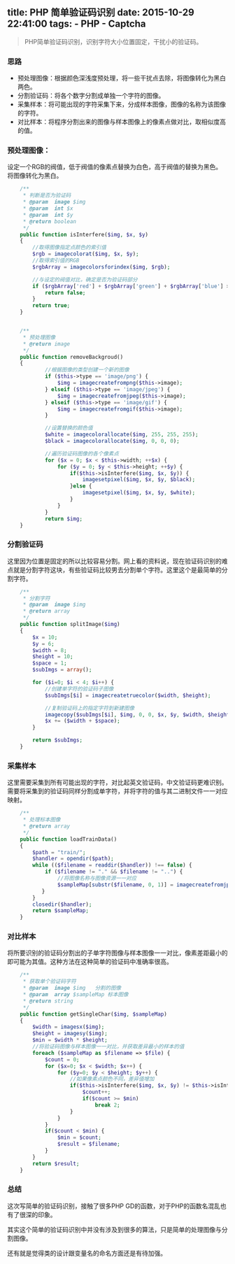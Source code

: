 title: PHP 简单验证码识别
date: 2015-10-29 22:41:00
tags:
    - PHP
    - Captcha
---

> PHP简单验证码识别，识别字符大小位置固定，干扰小的验证码。

### 思路
- 预处理图像：根据颜色深浅度预处理，将一些干扰点去除，将图像转化为黑白两色。
- 分割验证码：将各个数字分割成单独一个字符的图像。
- 采集样本：将可能出现的字符采集下来，分成样本图像，图像的名称为该图像的字符。
- 对比样本：将程序分割出来的图像与样本图像上的像素点做对比，取相似度高的值。

### 预处理图像：
设定一个RGB的阀值，低于阀值的像素点替换为白色，高于阀值的替换为黑色。将图像转化为黑白。
<!-- more -->

``` php
    /**
     * 判断是否为验证码
     * @param  image $img
     * @param  int $x   
     * @param  int $y   
     * @return boolean  
     */
    public function isInterfere($img, $x, $y)
    {
        //取得图像指定点颜色的索引值
        $rgb = imagecolorat($img, $x, $y);
        //取得索引值的RGB          
        $rgbArray = imagecolorsforindex($img, $rgb);    

        //与设定的阀值对比，确定是否为验证码部分
        if ($rgbArray['red'] + $rgbArray['green'] + $rgbArray['blue'] > 100) {
            return false;
        }
        return true;
    }


    /**
     * 预处理图像
     * @return image  
     */
    public function removeBackgroud()
    {
            //根据图像的类型创建一个新的图像
            if ($this->type == 'image/png') {
                $img = imagecreatefrompng($this->image);
            } elseif ($this->type == 'image/jpeg') {
                $img = imagecreatefromjpeg($this->image);
            } elseif ($this->type == 'image/gif') {
                $img = imagecreatefromgif($this->image);
            }

            //设置替换的颜色值
            $white = imagecolorallocate($img, 255, 255, 255);
            $black = imagecolorallocate($img, 0, 0, 0);

            //遍历验证码图像的各个像素点
            for ($x = 0; $x < $this->width; ++$x) {
                for ($y = 0; $y < $this->height; ++$y) {
                    if($this->isInterfere($img, $x, $y)) {
                        imagesetpixel($img, $x, $y, $black);
                    }else {
                        imagesetpixel($img, $x, $y, $white);
                    }
                }
            }
            return $img;
    }
```

### 分割验证码
这里因为位置是固定的所以比较容易分割。网上看的资料说，现在验证码识别的难点就是分割字符这块，有些验证码比较男去分割单个字符。这里这个是最简单的分割字符。

``` php
    /**
     * 分割字符
     * @param  image $img
     * @return array      
     */
    public function splitImage($img)
    {
        $x = 10;
        $y = 6;
        $width = 8;
        $height = 10;
        $space = 1;
        $subImgs = array();

        for ($i=0; $i < 4; $i++) {
            //创建单字符的验证码子图像
            $subImgs[$i] = imagecreatetruecolor($width, $height);

            //复制验证码上的指定字符到新建图像
            imagecopy($subImgs[$i], $img, 0, 0, $x, $y, $width, $height);
            $x += ($width + $space);
        }

        return $subImgs;
    }
```

### 采集样本
这里需要采集到所有可能出现的字符，对比起英文验证码，中文验证码更难识别。需要将采集到的验证码同样分割成单字符，并将字符的值与其二进制文件一一对应映射。

``` php
    /**
     * 处理标本图像
     * @return array
     */
    public function loadTrainData()
    {
        $path = "train/";
        $handler = opendir($path);  
        while (($filename = readdir($handler)) !== false) {  
            if ($filename != "." && $filename != "..") {  
                //将图像名称与图像资源一一对应
                $sampleMap[substr($filename, 0, 1)] = imagecreatefromjpeg($path.$filename);
           }  
        }
        closedir($handler);
        return $sampleMap;
    }
```

### 对比样本
将所要识别的验证码分割出的子单字符图像与样本图像一一对比，像素差距最小的即可能为其值。这种方法在这种简单的验证码中准确率很高。

``` php
    /**
     * 获取单个验证码字符
     * @param  image $img   分割的图像
     * @param  array $sampleMap 标本图像
     * @return string       
     */
    public function getSingleChar($img, $sampleMap)
    {
        $width = imagesx($img);
        $height = imagesy($img);
        $min = $width * $height;
        //将验证码图像与样本图像一一对比，并获取差异最小的样本的值
        foreach ($sampleMap as $filename => $file) {
            $count = 0;
            for ($x=0; $x < $width; $x++) {
                for ($y=0; $y < $height; $y++) {
                    //如果像素点颜色不同，差异值增加
                    if($this->isInterfere($img, $x, $y) != $this->isInterfere($file, $x, $y)) {
                        $count++;
                        if($count >= $min)
                            break 2;
                    }
                }
            }
            if($count < $min) {
                $min = $count;
                $result = $filename;
            }
        }
        return $result;
    }

```

### 总结

这次写简单的验证码识别，接触了很多PHP GD的函数，对于PHP的函数名混乱也有了很深的印象。

其实这个简单的验证码识别中并没有涉及到很多的算法，只是简单的处理图像与分割图像。

还有就是觉得类的设计跟变量名的命名方面还是有待加强。
